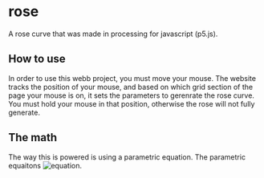 # rose
A rose curve that was made in processing for javascript (p5.js).

## How to use
In order to use this webb project, you must move your mouse. The website tracks the position of your mouse, and based on which grid section of the page your mouse is on, it sets the parameters to gerenrate the rose curve. You must hold your mouse in that position, otherwise the rose will not fully generate.

## The math
The way this is powered is using a parametric equation. The parametric equaitons ![equation]("http://latex.codecogs.com/gif.latex?x=\cos(k\theta)\cos(\theta)").